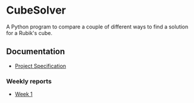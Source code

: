 # CubeSolver  

A Python program to compare a couple of different ways to find a solution for a 
Rubik's cube.  

## Documentation  
- [Project Specification](docs/specification.md)  

### Weekly reports  
- [Week 1](docs/week_1.md)  
